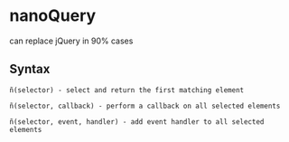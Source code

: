 # nanoQuery
can replace jQuery in 90% cases

## Syntax

    ñ(selector) - select and return the first matching element

    ñ(selector, callback) - perform a callback on all selected elements

    ñ(selector, event, handler) - add event handler to all selected elements
